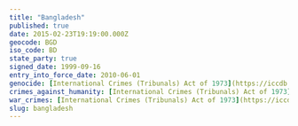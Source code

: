 ```yaml
---
title: "Bangladesh"
published: true
date: 2015-02-23T19:19:00.000Z
geocode: BGD
iso_code: BD
state_party: true
signed_date: 1999-09-16
entry_into_force_date: 2010-06-01
genocide: [International Crimes (Tribunals) Act of 1973](https://iccdb.hrlc.net/data/doc/518/keyword/46/)
crimes_against_humanity: [International Crimes (Tribunals) Act of 1973](https://iccdb.hrlc.net/data/doc/518/keyword/13/)
war_crimes: [International Crimes (Tribunals) Act of 1973](https://iccdb.hrlc.net/data/doc/518/keyword/145/)
slug: bangladesh
---
```

